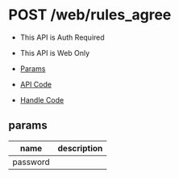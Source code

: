 # POST /web/rules_agree

- This API is Auth Required
- This API is Web Only

- [Params](#params)
- [API Code](/kyoppie/kyoppie-api/blob/master/src/endpoints/web/rules_agree.js)
- [Handle Code](/kyoppie/kyoppie-api/blob/master/src/handlers/web/web/rules_agree.js)

## params


name|description
---|---
password|
